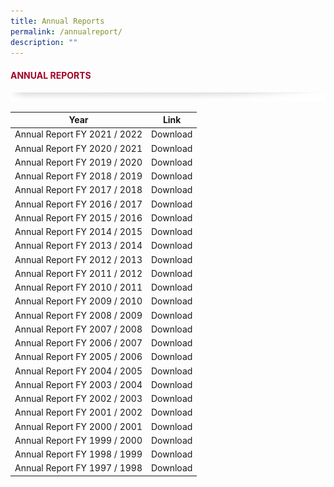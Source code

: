 ```yaml
---
title: Annual Reports
permalink: /annualreport/
description: ""
---
```

#### <font style="color:#a20427;">ANNUAL REPORTS</font>

![](/images/About/header-border.png)

 |Year | Link |
 -------- | -------- |
|Annual Report FY 2021 / 2022 | Download |
|Annual Report FY 2020 / 2021 | Download |
|Annual Report FY 2019 / 2020 | Download |
|Annual Report FY 2018 / 2019 | Download |
|Annual Report FY 2017 / 2018 | Download |
|Annual Report FY 2016 / 2017 | Download |
|Annual Report FY 2015 / 2016 | Download |
|Annual Report FY 2014 / 2015 | Download |
|Annual Report FY 2013 / 2014 | Download |
|Annual Report FY 2012 / 2013 | Download |
|Annual Report FY 2011 / 2012 | Download |
|Annual Report FY 2010 / 2011 | Download |
|Annual Report FY 2009 / 2010 | Download |
|Annual Report FY 2008 / 2009 | Download |
|Annual Report FY 2007 / 2008 | Download |
|Annual Report FY 2006 / 2007 | Download |
|Annual Report FY 2005 / 2006 | Download |
|Annual Report FY 2004 / 2005 | Download |
|Annual Report FY 2003 / 2004 | Download |
|Annual Report FY 2002 / 2003 | Download |
|Annual Report FY 2001 / 2002 | Download |
|Annual Report FY 2000 / 2001 | Download |
|Annual Report FY 1999 / 2000 | Download |
|Annual Report FY 1998 / 1999 | Download |
|Annual Report FY 1997 / 1998 | Download |